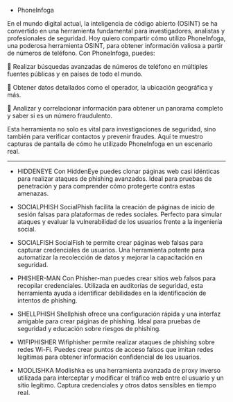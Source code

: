 - PhoneInfoga

En el mundo digital actual, la inteligencia de código abierto (OSINT) se ha convertido en una herramienta fundamental para investigadores, analistas y profesionales de seguridad. Hoy quiero compartir cómo utilizo PhoneInfoga, una poderosa herramienta OSINT, para obtener información valiosa a partir de números de teléfono.
Con PhoneInfoga, puedes:

 🔹 Realizar búsquedas avanzadas de números de teléfono en múltiples fuentes públicas y en países de todo el mundo.

 🔹 Obtener datos detallados como el operador, la ubicación geográfica y más.

 🔹 Analizar y correlacionar información para obtener un panorama completo y saber si es un número fraudulento.


Esta herramienta no solo es vital para investigaciones de seguridad, sino también para verificar contactos y prevenir fraudes. Aquí te muestro capturas de pantalla de cómo he utilizado PhoneInfoga en un escenario real.

---------------------------------------------------------

- HIDDENEYE
Con HiddenEye puedes clonar páginas web casi idénticas para realizar ataques de phishing avanzados. Ideal para pruebas de penetración y para comprender cómo protegerte contra estas amenazas.

- SOCIALPHISH
SocialPhish facilita la creación de páginas de inicio de sesión falsas para plataformas de redes sociales. Perfecto para simular ataques y evaluar la vulnerabilidad de los usuarios frente a la ingeniería social.

- SOCIALFISH
SocialFish te permite crear páginas web falsas para capturar credenciales de usuarios. Una herramienta potente para automatizar la recolección de datos y mejorar la capacitación en seguridad.

- PHISHER-MAN
Con Phisher-man puedes crear sitios web falsos para recopilar credenciales. Utilizada en auditorías de seguridad, esta herramienta ayuda a identificar debilidades en la identificación de intentos de phishing.

- SHELLPHISH
Shellphish ofrece una configuración rápida y una interfaz amigable para crear páginas de phishing. Ideal para pruebas de seguridad y educación sobre riesgos de phishing.

- WIFIPHISHER
Wifiphisher permite realizar ataques de phishing sobre redes Wi-Fi. Puedes crear puntos de acceso falsos que imitan redes legítimas para obtener información confidencial de los usuarios.

- MODLISHKA
Modlishka es una herramienta avanzada de proxy inverso utilizada para interceptar y modificar el tráfico web entre el usuario y un sitio legítimo. Captura credenciales y otros datos sensibles en tiempo real.